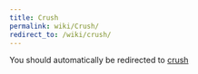 ```yaml
---
title: Crush
permalink: wiki/Crush/
redirect_to: /wiki/crush/
---
```


You should automatically be redirected to [crush](/wiki/crush/)
